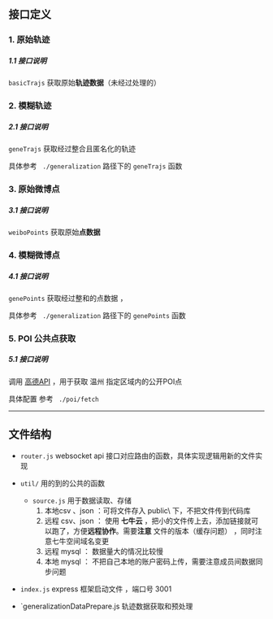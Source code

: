 ## 接口定义

### 1.   原始轨迹

##### 1.1  接口说明

`basicTrajs`    获取原始**轨迹数据**（未经过处理的）

### 2.   模糊轨迹

##### 2.1  接口说明

`geneTrajs`    获取经过整合且匿名化的轨迹

具体参考 ` ./generalization`	 路径下的 `geneTrajs` 函数

### 3.  原始微博点

##### 3.1 接口说明

`weiboPoints`  获取原始**点数据**

### 4.  模糊微博点

##### 4.1 接口说明

`genePoints`  获取经过整和的点数据 ，

具体参考 ` ./generalization`	 路径下的 `genePoints` 函数

### 5. POI 公共点获取

##### 5.1 接口说明

调用 [高德API](https://lbs.amap.com/api/webservice/guide/api/search) ，用于获取 温州 指定区域内的公开POI点

具体配置 参考 ` ./poi/fetch`

----



## 文件结构

- `router.js`     websocket api 接口对应路由的函数，具体实现逻辑用新的文件实现
- `util/`     用的到的公共的函数
  - `source.js`   用于数据读取、存储
    1. 本地csv 、json ：可将文件存入 public\  下，不把文件传到代码库
    2. 远程 csv、json ： 使用 **七牛云**  ，把小的文件传上去，添加链接就可以跑了，方便**远程协作**。需要**注意** 文件的版本（缓存问题） ，同时注意七牛空间域名变更
    3. 远程 mysql  ： 数据量大的情况比较慢
    4. 本地 mysql ： 不把自己本地的账户密码上传，需要注意成员间数据同步问题

- `index.js`   express 框架启动文件 ，端口号 3001

- `generalizationDataPrepare.js  轨迹数据获取和预处理